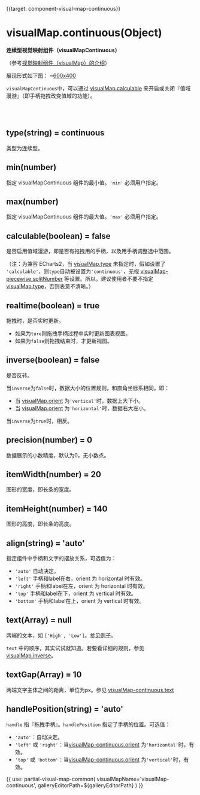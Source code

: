 
{{target: component-visual-map-continuous}}

# visualMap.continuous(Object)

**连续型视觉映射组件（visualMapContinuous）**

（参考[视觉映射组件（visualMap）的介绍](~visualMap)）

展现形式如下图：
~[600x400](${galleryViewPath}doc-example/map-visualMap-continuous&edit=1&reset=1)

`visualMapContinuous`中，可以通过 [visualMap.calculable](~visualMap.calculable) 来开启或关闭『值域漫游』（即手柄拖拽改变值域的功能）。

<br>
<br>


## type(string) = continuous

类型为连续型。


## min(number)

指定 visualMapContinuous 组件的最小值。`'min'` 必须用户指定。


## max(number)

指定 visualMapContinuous 组件的最大值。`'max'` 必须用户指定。


## calculable(boolean) = false

是否启用值域漫游，即是否有拖拽用的手柄，以及用手柄调整选中范围。

（注：为兼容 ECharts2，当 [visualMap.type](~visualMap.type) 未指定时，假如设置了 `'calculable'`，则`type`自动被设置为`'continuous'`，无视 [visualMap-piecewise.splitNumber](~visualMap-piecewise.splitNumber) 等设置。所以，建议使用者不要不指定 [visualMap.type](~visualMap.type)，否则表意不清晰。）


## realtime(boolean) = true

拖拽时，是否实时更新。

+ 如果为`ture`则拖拽手柄过程中实时更新图表视图。
+ 如果为`false`则拖拽结束时，才更新视图。


## inverse(boolean) = false

是否反转。

当`inverse`为`false`时，数据大小的位置规则，和直角坐标系相同，即：

+ 当 [visualMap.orient](~visualMap.orient) 为`'vertical'`时，数据上大下小。
+ 当 [visualMap.orient](~visualMap.orient) 为`'horizontal'`时，数据右大左小。

当`inverse`为`true`时，相反。


## precision(number) = 0

数据展示的小数精度，默认为0，无小数点。


## itemWidth(number) = 20

图形的宽度，即长条的宽度。


## itemHeight(number) = 140

图形的高度，即长条的高度。


## align(string) = 'auto'

指定组件中手柄和文字的摆放关系，可选值为：

+ `'auto'` 自动决定。
+ `'left'` 手柄和label在右，orient 为 horizontal 时有效。
+ `'right'` 手柄和label在左，orient 为 horizontal 时有效。
+ `'top'` 手柄和label在下，orient 为 vertical 时有效。
+ `'bottom'` 手柄和label在上，orient 为 vertical 时有效。


## text(Array) = null

两端的文本，如 `['High', 'Low']`。[参见例子](${galleryEditorPath}doc-example/map-visualMap-continuous-text&edit=1&reset=1)。

`text` 中的顺序，其实试试就知道。若要看详细的规则，参见 [visualMap.inverse](~visualMap.inverse)。


## textGap(Array) = 10

两端文字主体之间的距离，单位为px。参见 [visualMap-continuous.text](~visualMap-continuous.text)


## handlePosition(string) = 'auto'

`handle` 指『拖拽手柄』。`handlePosition` 指定了手柄的位置。可选值：

+ `'auto'`：自动决定。
+ `'left'` 或 `'right'`：当[visualMap-continuous.orient](~visualMap-continuous.orient) 为`'horizontal'`时，有效。
+ `'top'` 或 `'bottom'`：当[visualMap-continuous.orient](~visualMap-continuous.orient) 为`'vertical'`时，有效。

{{ use: partial-visual-map-common(
    visualMapName='visualMap-continuous',
    galleryEditorPath=${galleryEditorPath}
) }}


